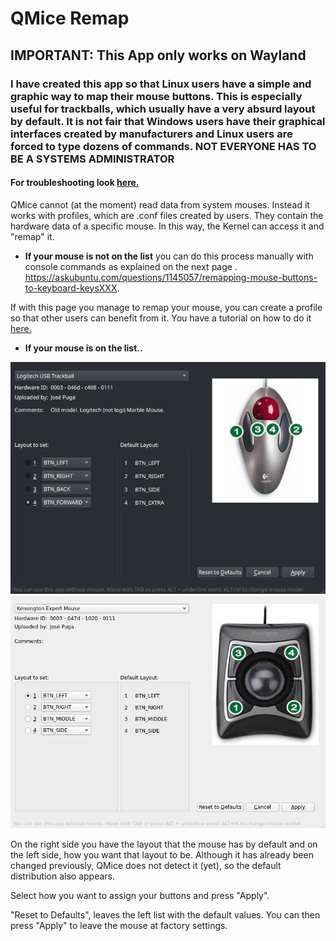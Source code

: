 # QMice Remap

## IMPORTANT: This App only works on Wayland

### I have created this app so that Linux users have a simple and graphic way to map their mouse buttons. This is especially useful for trackballs, which usually have a very absurd layout by default. It is not fair that Windows users have their graphical interfaces created by manufacturers and Linux users are forced to type dozens of commands. NOT EVERYONE HAS TO BE A SYSTEMS ADMINISTRATOR

#### For troubleshooting look [here.](./troubleshooting-EN.md)

QMice cannot (at the moment) read data from system mouses. Instead it works with profiles, which are .conf files created by users. They contain the hardware data of a specific mouse. In this way, the Kernel can access it and "remap" it.

- **If your mouse is not on the list** you can do this process manually with console commands as explained on the next page . <https://askubuntu.com/questions/1145057/remapping-mouse-buttons-to-keyboard-keysXXX>.

If with this page you manage to remap your mouse, you can create a profile so that other users can benefit from it. You have a tutorial on how to do it [here.](./tutorial-create-profile-EN)

- **If your mouse is on the list..**

![Sample in KDE](images/qmice-remap-kde.png)
![Sample in XFCE](images/qmice-remap-xfce.png)

On the right side you have the layout that the mouse has by default and on the left side, how you want that layout to be. Although it has already been changed previously, QMice does not detect it (yet), so the default distribution also appears.

Select how you want to assign your buttons and press "Apply".

"Reset to Defaults", leaves the left list with the default values. You can then press "Apply" to leave the mouse at factory settings.
